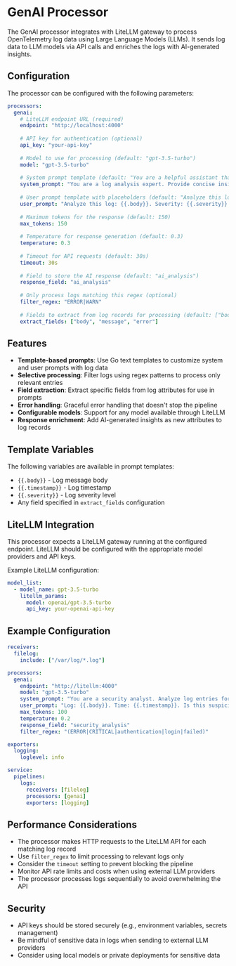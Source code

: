 # GenAI Processor

The GenAI processor integrates with LiteLLM gateway to process OpenTelemetry log data using Large Language Models (LLMs). It sends log data to LLM models via API calls and enriches the logs with AI-generated insights.

## Configuration

The processor can be configured with the following parameters:

```yaml
processors:
  genai:
    # LiteLLM endpoint URL (required)
    endpoint: "http://localhost:4000"
    
    # API key for authentication (optional)
    api_key: "your-api-key"
    
    # Model to use for processing (default: "gpt-3.5-turbo")
    model: "gpt-3.5-turbo"
    
    # System prompt template (default: "You are a helpful assistant that analyzes log data.")
    system_prompt: "You are a log analysis expert. Provide concise insights about the following log data."
    
    # User prompt template with placeholders (default: "Analyze this log entry and provide insights: {{.body}}")
    user_prompt: "Analyze this log: {{.body}}. Severity: {{.severity}}. Timestamp: {{.timestamp}}"
    
    # Maximum tokens for the response (default: 150)
    max_tokens: 150
    
    # Temperature for response generation (default: 0.3)
    temperature: 0.3
    
    # Timeout for API requests (default: 30s)
    timeout: 30s
    
    # Field to store the AI response (default: "ai_analysis")
    response_field: "ai_analysis"
    
    # Only process logs matching this regex (optional)
    filter_regex: "ERROR|WARN"
    
    # Fields to extract from log records for processing (default: ["body"])
    extract_fields: ["body", "message", "error"]
```

## Features

- **Template-based prompts**: Use Go text templates to customize system and user prompts with log data
- **Selective processing**: Filter logs using regex patterns to process only relevant entries
- **Field extraction**: Extract specific fields from log attributes for use in prompts
- **Error handling**: Graceful error handling that doesn't stop the pipeline
- **Configurable models**: Support for any model available through LiteLLM
- **Response enrichment**: Add AI-generated insights as new attributes to log records

## Template Variables

The following variables are available in prompt templates:

- `{{.body}}` - Log message body
- `{{.timestamp}}` - Log timestamp
- `{{.severity}}` - Log severity level
- Any field specified in `extract_fields` configuration

## LiteLLM Integration

This processor expects a LiteLLM gateway running at the configured endpoint. LiteLLM should be configured with the appropriate model providers and API keys.

Example LiteLLM configuration:
```yaml
model_list:
  - model_name: gpt-3.5-turbo
    litellm_params:
      model: openai/gpt-3.5-turbo
      api_key: your-openai-api-key
```

## Example Configuration

```yaml
receivers:
  filelog:
    include: ["/var/log/*.log"]

processors:
  genai:
    endpoint: "http://litellm:4000"
    model: "gpt-3.5-turbo"
    system_prompt: "You are a security analyst. Analyze log entries for potential security issues."
    user_prompt: "Log: {{.body}}. Time: {{.timestamp}}. Is this suspicious?"
    max_tokens: 100
    temperature: 0.2
    response_field: "security_analysis"
    filter_regex: "(ERROR|CRITICAL|authentication|login|failed)"

exporters:
  logging:
    loglevel: info

service:
  pipelines:
    logs:
      receivers: [filelog]
      processors: [genai]
      exporters: [logging]
```

## Performance Considerations

- The processor makes HTTP requests to the LiteLLM API for each matching log record
- Use `filter_regex` to limit processing to relevant logs only
- Consider the `timeout` setting to prevent blocking the pipeline
- Monitor API rate limits and costs when using external LLM providers
- The processor processes logs sequentially to avoid overwhelming the API

## Security

- API keys should be stored securely (e.g., environment variables, secrets management)
- Be mindful of sensitive data in logs when sending to external LLM providers
- Consider using local models or private deployments for sensitive data
